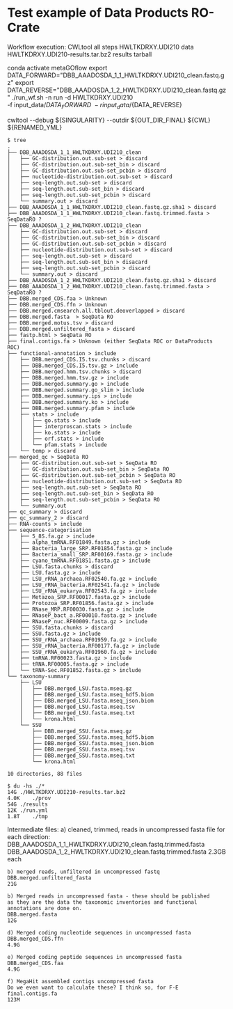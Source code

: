 # Test example of Data Products RO-Crate

Workflow execution:
CWLtool
all steps
HWLTKDRXY.UDI210 data
HWLTKDRXY.UDI210-results.tar.bz2 results tarball

conda activate metaGOflow
export DATA_FORWARD="DBB_AAADOSDA_1_1_HWLTKDRXY.UDI210_clean.fastq.gz"
export DATA_REVERSE="DBB_AAADOSDA_1_2_HWLTKDRXY.UDI210_clean.fastq.gz"
./run_wf.sh -n run -d  HWLTKDRXY.UDI210 \
-f input_data/${DATA_FORWARD} \
-r input_data/${DATA_REVERSE}

cwltool --debug ${SINGULARITY} --outdir ${OUT_DIR_FINAL} ${CWL} ${RENAMED_YML}

```
$ tree
.
├── DBB_AAADOSDA_1_1_HWLTKDRXY.UDI210_clean 
│   ├── GC-distribution.out.sub-set > discard
│   ├── GC-distribution.out.sub-set_bin > discard
│   ├── GC-distribution.out.sub-set_pcbin > discard
│   ├── nucleotide-distribution.out.sub-set > discard
│   ├── seq-length.out.sub-set > discard
│   ├── seq-length.out.sub-set_bin > discard
│   ├── seq-length.out.sub-set_pcbin > discard
│   └── summary.out > discard
├── DBB_AAADOSDA_1_1_HWLTKDRXY.UDI210_clean.fastq.gz.sha1 > discard
├── DBB_AAADOSDA_1_1_HWLTKDRXY.UDI210_clean.fastq.trimmed.fasta > SeqDataRO ?
├── DBB_AAADOSDA_1_2_HWLTKDRXY.UDI210_clean 
│   ├── GC-distribution.out.sub-set > discard
│   ├── GC-distribution.out.sub-set_bin > discard
│   ├── GC-distribution.out.sub-set_pcbin > discard
│   ├── nucleotide-distribution.out.sub-set > discard
│   ├── seq-length.out.sub-set > discard
│   ├── seq-length.out.sub-set_bin > disacard
│   ├── seq-length.out.sub-set_pcbin > discard
│   └── summary.out > discard
├── DBB_AAADOSDA_1_2_HWLTKDRXY.UDI210_clean.fastq.gz.sha1 > discard
├── DBB_AAADOSDA_1_2_HWLTKDRXY.UDI210_clean.fastq.trimmed.fasta > SeqDataRO ?
├── DBB.merged_CDS.faa > Unknown
├── DBB.merged_CDS.ffn > Unknown
├── DBB.merged.cmsearch.all.tblout.deoverlapped > discard
├── DBB.merged.fasta  > SeqData RO
├── DBB.merged.motus.tsv > discard
├── DBB.merged.unfiltered_fasta > discard
├── fastp.html > SeqData RO
├── final.contigs.fa > Unknown (either SeqData ROC or DataProducts ROC)
├── functional-annotation > include
│   ├── DBB.merged_CDS.I5.tsv.chunks > discard
│   ├── DBB.merged_CDS.I5.tsv.gz > include
│   ├── DBB.merged.hmm.tsv.chunks > discard
│   ├── DBB.merged.hmm.tsv.gz > include
│   ├── DBB.merged.summary.go > include
│   ├── DBB.merged.summary.go_slim > include
│   ├── DBB.merged.summary.ips > include
│   ├── DBB.merged.summary.ko > include
│   ├── DBB.merged.summary.pfam > include
│   ├── stats > include
│   │   ├── go.stats > include
│   │   ├── interproscan.stats > include
│   │   ├── ko.stats > include
│   │   ├── orf.stats > include
│   │   └── pfam.stats > include
│   └── temp > discard
├── merged_qc > SeqData RO
│   ├── GC-distribution.out.sub-set > SeqData RO
│   ├── GC-distribution.out.sub-set_bin > SeqData RO
│   ├── GC-distribution.out.sub-set_pcbin > SeqData RO
│   ├── nucleotide-distribution.out.sub-set > SeqData RO
│   ├── seq-length.out.sub-set > SeqData RO
│   ├── seq-length.out.sub-set_bin > SeqData RO
│   ├── seq-length.out.sub-set_pcbin > SeqData RO
│   └── summary.out
├── qc_summary > discard
├── qc_summary_2 > discard
├── RNA-counts > include
├── sequence-categorisation
│   ├── 5_8S.fa.gz > include
│   ├── alpha_tmRNA.RF01849.fasta.gz > include
│   ├── Bacteria_large_SRP.RF01854.fasta.gz > include
│   ├── Bacteria_small_SRP.RF00169.fasta.gz > include
│   ├── cyano_tmRNA.RF01851.fasta.gz > include
│   ├── LSU.fasta.chunks > discard
│   ├── LSU.fasta.gz > include
│   ├── LSU_rRNA_archaea.RF02540.fa.gz > include
│   ├── LSU_rRNA_bacteria.RF02541.fa.gz > include
│   ├── LSU_rRNA_eukarya.RF02543.fa.gz > include
│   ├── Metazoa_SRP.RF00017.fasta.gz > include
│   ├── Protozoa_SRP.RF01856.fasta.gz > include
│   ├── RNase_MRP.RF00030.fasta.gz > include
│   ├── RNaseP_bact_a.RF00010.fasta.gz > include
│   ├── RNaseP_nuc.RF00009.fasta.gz > include
│   ├── SSU.fasta.chunks > discard
│   ├── SSU.fasta.gz > include
│   ├── SSU_rRNA_archaea.RF01959.fa.gz > include
│   ├── SSU_rRNA_bacteria.RF00177.fa.gz > include
│   ├── SSU_rRNA_eukarya.RF01960.fa.gz > include
│   ├── tmRNA.RF00023.fasta.gz > include
│   ├── tRNA.RF00005.fasta.gz > include
│   └── tRNA-Sec.RF01852.fasta.gz > include
└── taxonomy-summary
    ├── LSU
    │   ├── DBB.merged_LSU.fasta.mseq.gz
    │   ├── DBB.merged_LSU.fasta.mseq_hdf5.biom
    │   ├── DBB.merged_LSU.fasta.mseq_json.biom
    │   ├── DBB.merged_LSU.fasta.mseq.tsv
    │   ├── DBB.merged_LSU.fasta.mseq.txt
    │   └── krona.html
    └── SSU
        ├── DBB.merged_SSU.fasta.mseq.gz
        ├── DBB.merged_SSU.fasta.mseq_hdf5.biom
        ├── DBB.merged_SSU.fasta.mseq_json.biom
        ├── DBB.merged_SSU.fasta.mseq.tsv
        ├── DBB.merged_SSU.fasta.mseq.txt
        └── krona.html

10 directories, 88 files

```

```
$ du -hs ./*
14G	./HWLTKDRXY.UDI210-results.tar.bz2
4.0K	./prov
54G	./results
12K	./run.yml
1.8T	./tmp
```

Intermediate files:
    a) cleaned, trimmed, reads in uncompressed fasta file for each direction:
    DBB_AAADOSDA_1_1_HWLTKDRXY.UDI210_clean.fastq.trimmed.fasta
    DBB_AAADOSDA_1_2_HWLTKDRXY.UDI210_clean.fastq.trimmed.fasta
    2.3GB each

    b) merged reads, unfiltered in uncompressed fastq
    DBB.merged.unfiltered_fasta
    21G

    b) Merged reads in uncompressed fasta - these should be published
    as they are the data the taxonomic inventories and functional
    annotations are done on.
    DBB.merged.fasta
    12G

    d) Merged coding nucleotide sequences in uncompressed fasta
    DBB.merged_CDS.ffn
    4.9G

    e) Merged coding peptide sequences in uncompressed fasta
    DBB.merged_CDS.faa
    4.9G

    f) MegaHit assembled contigs uncompressed fasta
    Do we even want to calculate these? I think so, for F-E
    final.contigs.fa
    123M

